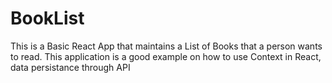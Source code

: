 # BookList
This is a Basic React App that maintains a List of Books that a person wants to read. This application is a good example on how to use Context in React, data persistance through API
